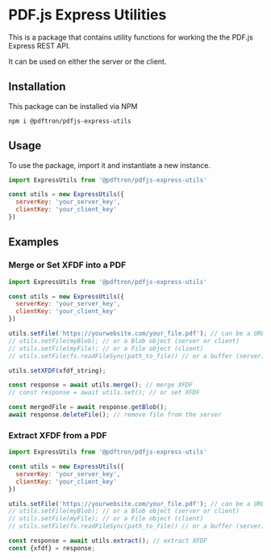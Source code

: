 # PDF.js Express Utilities

This is a package that contains utility functions for working the the PDF.js Express REST API.

It can be used on either the server or the client.

## Installation
This package can be installed via NPM

```
npm i @pdftron/pdfjs-express-utils
```

## Usage
To use the package, import it and instantiate a new instance.

```js
import ExpressUtils from '@pdftron/pdfjs-express-utils'

const utils = new ExpressUtils({
  serverKey: 'your_server_key',
  clientKey: 'your_client_key'
})
```

## Examples

### Merge or Set XFDF into a PDF

```js
import ExpressUtils from '@pdftron/pdfjs-express-utils'

const utils = new ExpressUtils({
  serverKey: 'your_server_key',
  clientKey: 'your_client_key'
})

utils.setFile('https://yourwebsite.com/your_file.pdf'); // can be a URL (server or client)
// utils.setFile(myBlob); // or a Blob object (server or client)
// utils.setFile(myFile); // or a File object (client)
// utils.setFile(fs.readFileSync(path_to_file)) // or a buffer (server)

utils.setXFDF(xfdf_string);

const response = await utils.merge(); // merge XFDF
// const response = await utils.set(); // or set XFDF

const mergedFile = await response.getBlob();
await response.deleteFile(); // remove file from the server
```

### Extract XFDF from a PDF

```js
import ExpressUtils from '@pdftron/pdfjs-express-utils'

const utils = new ExpressUtils({
  serverKey: 'your_server_key',
  clientKey: 'your_client_key'
})

utils.setFile('https://yourwebsite.com/your_file.pdf'); // can be a URL (server or client)
// utils.setFile(myBlob); // or a Blob object (server or client)
// utils.setFile(myFile); // or a File object (client)
// utils.setFile(fs.readFileSync(path_to_file)) // or a buffer (server)

const response = await utils.extract(); // extract XFDF
const {xfdf} = response;
```